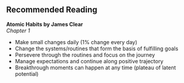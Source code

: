 ## Recommended Reading
**Atomic Habits by James Clear**
<br/>
*Chapter 1*
- Make small changes daily (1% change every day)
- Change the systems/routines that form the basis of fulfilling goals
- Persevere through the routines and focus on the journey
- Manage expectations and continue along positive trajectory
- Breakthrough moments can happen at any time (plateau of latent potential)
